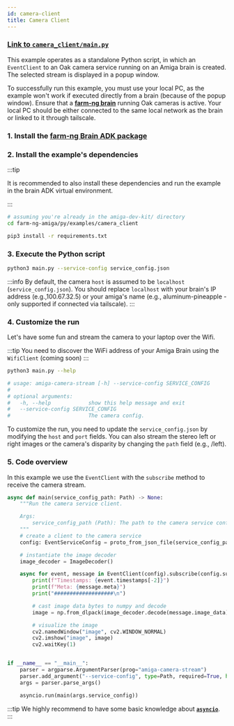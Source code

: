 ```yaml
---
id: camera-client
title: Camera Client
---
```


### [Link to `camera_client/main.py`](https://github.com/farm-ng/farm-ng-amiga/blob/main/py/examples/camera_client/main.py)

This example operates as a standalone Python script,
in which an `EventClient` to an Oak camera service running on an Amiga brain is created.
The selected stream is displayed in a popup window.

To successfully run this example, you must use your local PC, as the example won't
work if executed directly from a brain (because of the popup window).
Ensure that a [**farm-ng brain**](/docs/brain/) running Oak cameras is active.
Your local PC should be either connected to the same local network as the brain
or linked to it through tailscale.

### 1. Install the [farm-ng Brain ADK package](/docs/brain/brain-install)

### 2. Install the example's dependencies

:::tip

It is recommended to also install these dependencies and run the
example in the brain ADK virtual environment.

:::

```bash
# assuming you're already in the amiga-dev-kit/ directory
cd farm-ng-amiga/py/examples/camera_client
```

```bash
pip3 install -r requirements.txt
```

### 3. Execute the Python script

```bash
python3 main.py --service-config service_config.json
```

:::info
By default, the camera `host` is assumed to be `localhost` (`service_config.json`).
You should replace `localhost` with your brain's IP address (e.g.,100.67.32.5) or your amiga's
name (e.g., aluminum-pineapple - only supported if connected via tailscale).
:::

### 4. Customize the run

Let's have some fun and stream the camera to your laptop over the
Wifi.

:::tip
You need to discover the WiFi address of your Amiga Brain using
the `WifiClient` (coming soon)
:::

```bash
python3 main.py --help

# usage: amiga-camera-stream [-h] --service-config SERVICE_CONFIG
#
# optional arguments:
#   -h, --help            show this help message and exit
#   --service-config SERVICE_CONFIG
#                         The camera config.
```

To customize the run, you need to update the `service_config.json`
by modifying the `host` and `port` fields.
You can also stream the stereo left or right images or the camera's
disparity by changing the `path` field (e.g., /left).

### 5. Code overview

In this example we use the `EventClient` with the `subscribe` method to receive the camera stream.

```python
async def main(service_config_path: Path) -> None:
    """Run the camera service client.

    Args:
        service_config_path (Path): The path to the camera service config.
    """
    # create a client to the camera service
    config: EventServiceConfig = proto_from_json_file(service_config_path, EventServiceConfig())

    # instantiate the image decoder
    image_decoder = ImageDecoder()

    async for event, message in EventClient(config).subscribe(config.subscriptions[0], decode=True):
        print(f"Timestamps: {event.timestamps[-2]}")
        print(f"Meta: {message.meta}")
        print("###################\n")

        # cast image data bytes to numpy and decode
        image = np.from_dlpack(image_decoder.decode(message.image_data))

        # visualize the image
        cv2.namedWindow("image", cv2.WINDOW_NORMAL)
        cv2.imshow("image", image)
        cv2.waitKey(1)


if __name__ == "__main__":
    parser = argparse.ArgumentParser(prog="amiga-camera-stream")
    parser.add_argument("--service-config", type=Path, required=True, help="The camera config.")
    args = parser.parse_args()

    asyncio.run(main(args.service_config))
```

:::tip
We highly recommend to have some basic knowledge about
[**`asyncio`**](https://docs.python.org/3/library/asyncio.html).
:::
